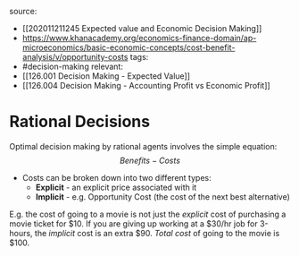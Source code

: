 source: 
- [[202011211245 Expected value and Economic Decision Making]]
- https://www.khanacademy.org/economics-finance-domain/ap-microeconomics/basic-economic-concepts/cost-benefit-analysis/v/opportunity-costs
tags:
- #decision-making 
relevant:
- [[126.001 Decision Making - Expected Value]]
- [[126.004 Decision Making - Accounting Profit vs Economic Profit]]

# Rational Decisions



Optimal decision making by rational agents involves the simple equation:
$$ Benefits - Costs $$
- Costs can be broken down into two different types:
	- **Explicit** - an explicit price associated with it
	- **Implicit** - e.g. Opportunity Cost (the cost of the next best alternative)

E.g. the cost of going to a movie is not just the _explicit_ cost of purchasing a movie ticket for $10. If you are giving up working at a $30/hr job for 3-hours, the _implicit_ cost is an extra $90. _Total cost_ of going to the movie is $100.

